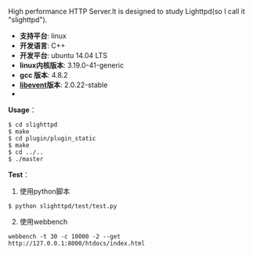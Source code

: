 High performance HTTP Server.It is designed to study Lighttpd(so I call it "slighttpd").

* **支持平台**: linux
* **开发语言**: C++
* **开发平台**: ubuntu 14.04 LTS 
* **linux内核版本**: 3.19.0-41-generic
* **gcc 版本**: 4.8.2
* **[libevent](http://libevent.org/)版本**: 2.0.22-stable
* 


**Usage**：

```
$ cd slighttpd
$ make
$ cd plugin/plugin_static
$ make
$ cd ../..
$ ./master
```

**Test**：

1. 使用python脚本

```
$ python slighttpd/test/test.py
```

2. 使用webbench

```
webbench -t 30 -c 10000 -2 --get http://127.0.0.1:8000/htdocs/index.html
```
